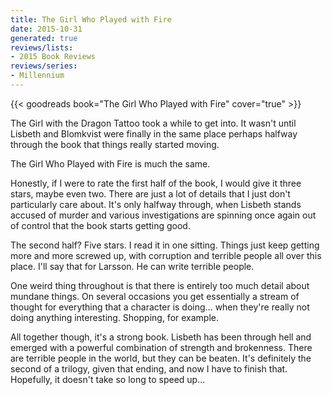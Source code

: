 ```yaml
---
title: The Girl Who Played with Fire
date: 2015-10-31
generated: true
reviews/lists:
- 2015 Book Reviews
reviews/series:
- Millennium
---
```

{{< goodreads book="The Girl Who Played with Fire" cover="true" >}}

The Girl with the Dragon Tattoo took a while to get into. It wasn't until Lisbeth and Blomkvist were finally in the same place perhaps halfway through the book that things really started moving.  

The Girl Who Played with Fire is much the same.  

<!--more-->

Honestly, if I were to rate the first half of the book, I would give it three stars, maybe even two. There are just a lot of details that I just don't particularly care about. It's only halfway through, when Lisbeth stands accused of murder and various investigations are spinning once again out of control that the book starts getting good.  

The second half? Five stars. I read it in one sitting. Things just keep getting more and more screwed up, with corruption and terrible people all over this place. I'll say that for Larsson. He can write terrible people.  

One weird thing throughout is that there is entirely too much detail about mundane things. On several occasions you get essentially a stream of thought for everything that a character is doing... when they're really not doing anything interesting. Shopping, for example.  

All together though, it's a strong book. Lisbeth has been through hell and emerged with a powerful combination of strength and brokenness. There are terrible people in the world, but they can be beaten. It's definitely the second of a trilogy, given that ending, and now I have to finish that. Hopefully, it doesn't take so long to speed up...


